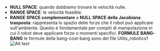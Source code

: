 - **NULL SPACE**: quando dobbiamo trovare le velocità nulle.
- **RANGE SPACE**: le velocità feasible.
- **RANGE SPACE complementare = NULL SPACE della Jacobiana trasposta**: rappresenta lo spazio delle forze che il robot può applicare sull'ambiente. Questo è fondamentale per compiti di manipolazione in cui il robot deve applicare forze o momenti specifici.
**FORMULE BANG-BANG**
le formule della bang-cost-bang sono del file Utilis_robotics1
![Alt text](path/to/image)
